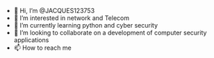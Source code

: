 - 👋 Hi, I’m @JACQUES123753
- 👀 I’m interested in network and Telecom
- 🌱 I’m currently learning python and cyber security
- 💞️ I’m looking to collaborate on a development of computer security applications
- 📫 How to reach me 

<!---
JACQUES123753/JACQUES123753 is a ✨ special ✨ repository because its `README.md` (this file) appears on your GitHub profile.
You can click the Preview link to take a look at your changes.
--->
